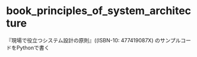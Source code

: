 # book_principles_of_system_architecture
『現場で役立つシステム設計の原則』((ISBN-10: 477419087X) のサンプルコードをPythonで書く
